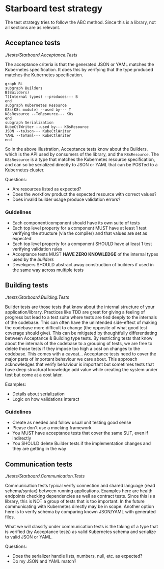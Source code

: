 # Starboard test strategy

The test strategy tries to follow the ABC method. Since this is a library, not all sections are as relevant.

## Acceptance tests

*./tests/Starboard.Acceptance.Tests*

The acceptance criteria is that the generated JSON or YAML matches the Kubernetes specification. It does this by verifying that the type produced matches the Kubernetes specification.

```mermaid
graph RL
subgraph Builders
B(Builders)
T(Internal types) --produces--- B
end
subgraph Kubernetes Resource
K8s(K8s module) --used by--- T
K8sResource --ToResource--- K8s
end
subgraph Serialization
KubeCtlWriter --used by--- K8sResource
JSON --toJson--- KubeCtlWriter
YAML --toYaml--- KubeCtlWriter
end
```

So in the above illustration, Acceptance tests know about the Builders, which is the API used by consumers of the library, and the `K8sResource`. The `K8sResource` is a type that matches the Kubernetes resource specification, and can so be serialized directly to JSON or YAML that can be POSTed to a Kubernetes cluster.

Questions:

- Are resources listed as expected?
- Does the workflow product the expected resource with correct values?
- Does invalid builder usage produce validation errors?

### Guidelines

- Each component/component should have its own suite of tests
- Each top level property for a component MUST have at least 1 test verifying the structure (via the compiler) and that values are set as expected
- Each top level property for a component SHOULD have at least 1 test verifying validation rules
- Acceptance tests MUST **HAVE ZERO KNOWLEDGE** of the internal types used by the *builders*
- Developers SHOULD abstract away construction of builders if used in the same way across multiple tests

## Building tests

*./tests/Starboard.Building.Tests*

Builder tests are those tests that know about the internal structure of your application/library. Practices like TDD are great for giving a feeling of progress but lead to a test suite where tests are tied deeply to the internals of the codebase. This can often have the unintended side-effect of making the codebase more difficult to change (the opposite of what good test coverage should give). This can be mitigated by thoughtfully differentiating between Acceptance & Building type tests. By restricting tests that know about the internals of the codebase to a grouping of tests, we are free to delete those tests if they impose too high a cost on changes to the codebase. This comes with a caveat... Acceptance tests need to cover the major parts of important behaviour we care about. This approach acknowledges that verify behaviour is important but sometimes tests that have deep structural knowledge add value while creating the system under test but come at a cost later.

Examples:

- Details about serialization
- Logic on how validations interact

### Guidelines

- Create as needed and follow usual unit testing good sense
- Please don't use a mocking framework
- You MUST have acceptance tests that cover the same SUT, even if indirectly
- You SHOULD delete Builder tests if the implementation changes and they are getting in the way

## Communication tests

*./tests/Starboard.Communication.Tests*

Communication tests typical verify connection and shared language (read schema/syntax) between running applications. Examples here are health endpoints checking dependencies as well as contract tests.
Since this is a library, this is NOT a group of tests that is too important. In the future communicating with Kubernetes directly may be in scope. Another option here is to verify schema by comparing known JSON/YAML with generated files.

What we will classify under communication tests is the taking of a type that is verified (by Acceptance tests) as valid Kubernetes schema and serialize to valid JSON or YAML.

Questions:

- Does the serializer handle lists, numbers, null, etc. as expected?
- Do my JSON and YAML match?
